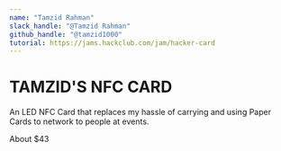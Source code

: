 ```yaml
---
name: "Tamzid Rahman"
slack_handle: "@Tamzid Rahman"
github_handle: "@tamzid1000"
tutorial: https://jams.hackclub.com/jam/hacker-card
---
```


# TAMZID'S NFC CARD

<!-- Describe your board in 2-3 sentences. What are you making? What will it do? -->
An LED NFC Card that replaces my hassle of carrying and using Paper Cards to network to people at events.

<!-- How much is it going to cost? -->
About $43

<!-- Tell us a little bit about your design process. What were some challenges? What helped? ***Totally optional*** -->
